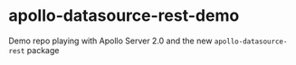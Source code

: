 # apollo-datasource-rest-demo

Demo repo playing with Apollo Server 2.0 and the new `apollo-datasource-rest` package
